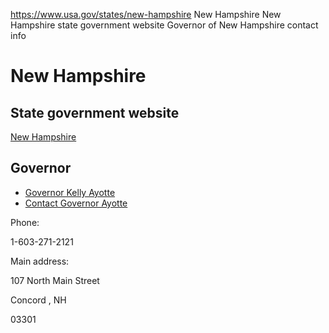

https://www.usa.gov/states/new-hampshire
New Hampshire
New Hampshire state government website
Governor of New Hampshire contact info

New Hampshire
=============

State government website
------------------------

[New Hampshire](https://www.nh.gov/index.htm)

Governor
--------

* [Governor Kelly Ayotte](https://www.governor.nh.gov/)
* [Contact Governor Ayotte](https://www.governor.nh.gov/contact-governor-ayotte)

Phone:

1-603-271-2121

Main address:

107 North Main Street
  

Concord
,
NH

03301
